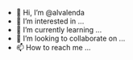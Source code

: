 - 👋 Hi, I’m @alvalenda
- 👀 I’m interested in ...
- 🌱 I’m currently learning ...
- 💞️ I’m looking to collaborate on ...
- 📫 How to reach me ...

<!---
alvalenda/alvalenda is a ✨ special ✨ repository because its `README.md` (this file) appears on your GitHub profile.
You can click the Preview link to take a look at your changes.
--->
